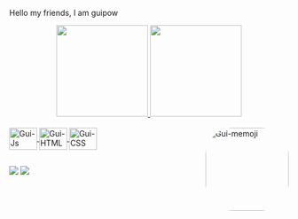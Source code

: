 Hello my friends, I am guipow

<div align="center">
  <a href="https://beacons.ai/guipow">
  <img height="165em" src="https://github-readme-stats.vercel.app/api?username=Guipow&show_icons=true&theme=dark&include_all_commits=true&count_private=true"/>
  <img height="165em" src="https://github-readme-stats.vercel.app/api/top-langs/?username=Guipow&layout=compact&langs_count=7&theme=dark"/>
</div>
<div style="display: inline_block"><br>
  <img align="center" alt="Gui-Js" height="40" width="50" src="https://cdn.jsdelivr.net/gh/devicons/devicon/icons/javascript/javascript-original.svg">
  <img align="center" alt="Gui-HTML" height="40" width="50" src="https://cdn.jsdelivr.net/gh/devicons/devicon/icons/html5/html5-original.svg">
  <img align="center" alt="Gui-CSS" height="40" width="50" src="https://cdn.jsdelivr.net/gh/devicons/devicon/icons/css3/css3-original.svg">
  <img align="right" alt="Gui-memoji" height="150" style="border-radius:50px;" src="https://scontent-gru2-2.xx.fbcdn.net/v/t1.15752-9/271793652_892859741336361_2933973842158082655_n.jpg?_nc_cat=111&ccb=1-5&_nc_sid=ae9488&_nc_eui2=AeFpN6UuaQ79GLX0k8U7rwHnKHtDSULmF5goe0NJQuYXmH0WoeGyDL5ijTdp0CMHTOe9e8Uz852RCfLd5VopMv3l&_nc_ohc=HnH3vXlR3SEAX-mSOe5&_nc_ht=scontent-gru2-2.xx&oh=03_AVLdhBQxSp9LLcKWwPxQqBCUxWWshm13dt5OmFMk2AH_pA&oe=6210C2A5">
</div>

##

<div> 
  <a href="https://www.instagram.com/guipow1/" target="_blank"><img src="https://img.shields.io/badge/-Instagram-%23E4405F?style=for-the-badge&logo=instagram&logoColor=white" target="_blank"></a>
  <a href="https://www.linkedin.com/in/guipow/" target="_blank"><img src="https://img.shields.io/badge/-LinkedIn-%230077B5?style=for-the-badge&logo=linkedin&logoColor=white" target="_blank"></a> 
</div>
